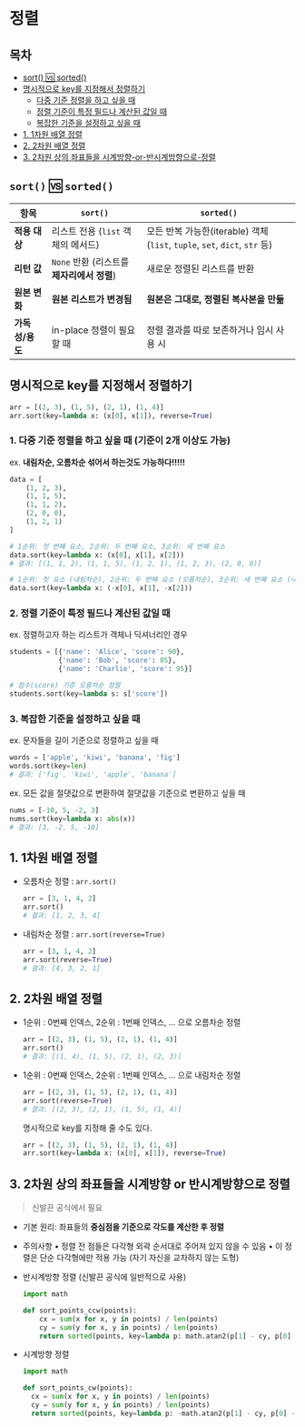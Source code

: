 # 정렬

## 목차
- [sort() 🆚 sorted()](#sort--sorted)
- [명시적으로 key를 지정해서 정렬하기](#명시적으로-key를-지정해서-정렬하기)  
  - [다중 기준 정렬을 하고 싶을 때](#1-다중-기준-정렬을-하고-싶을-때-기준이-2개-이상도-가능)  
  - [정렬 기준이 특정 필드나 계산된 값일 때](#2-정렬-기준이-특정-필드나-계산된-값일-때)  
  - [복잡한 기준을 설정하고 싶을 때](#3-복잡한-기준을-설정하고-싶을-때)
- [1. 1차원 배열 정렬](#1-1차원-배열-정렬)
- [2. 2차원 배열 정렬](#2-2차원-배열-정렬)
- [3. 2차원 상의 좌표들을 시계방향-or-반시계방향으로-정렬](#3-2차원-상의-좌표들을-시계방향-or-반시계방향으로-정렬)

## `sort()` 🆚 `sorted()`

| 항목         | `sort()`                      | `sorted()`                                                       |
|------------|-------------------------------|------------------------------------------------------------------|
| **적용 대상**  | 리스트 전용 (`list` 객체의 메서드)       | 모든 반복 가능한(iterable) 객체 (`list`, `tuple`, `set`, `dict`, `str` 등) |
| **리턴 값**   | `None` 반환 (리스트를 **제자리에서 정렬**) | 새로운 정렬된 리스트를 반환                                                  |
| **원본 변화**  | **원본 리스트가 변경됨**               | **원본은 그대로, 정렬된 복사본을 만듦**                                         |
| **가독성/용도** | in-place 정렬이 필요할 때            | 정렬 결과를 따로 보존하거나 임시 사용 시                                          |

## 명시적으로 key를 지정해서 정렬하기

```python
arr = [(2, 3), (1, 5), (2, 1), (1, 4)]
arr.sort(key=lambda x: (x[0], x[1]), reverse=True)
```

### 1. 다중 기준 정렬을 하고 싶을 때 (기준이 2개 이상도 가능)

ex. **내림차순, 오름차순 섞어서 하는것도 가능하다!!!!!**

```python
data = [
    (1, 2, 3),
    (1, 1, 5),
    (1, 1, 2),
    (2, 0, 0),
    (1, 2, 1)
]

# 1순위: 첫 번째 요소, 2순위: 두 번째 요소, 3순위: 세 번째 요소
data.sort(key=lambda x: (x[0], x[1], x[2]))
# 결과: [(1, 1, 2), (1, 1, 5), (1, 2, 1), (1, 2, 3), (2, 0, 0)]

# 1순위: 첫 요소 (내림차순), 2순위: 두 번째 요소 (오름차순), 3순위: 세 번째 요소 (내림차순)
data.sort(key=lambda x: (-x[0], x[1], -x[2]))
```

### 2. 정렬 기준이 특정 필드나 계산된 값일 때

ex. 정렬하고자 하는 리스트가 객체나 딕셔너리인 경우

```python
students = [{'name': 'Alice', 'score': 90},
            {'name': 'Bob', 'score': 85},
            {'name': 'Charlie', 'score': 95}]

# 점수(score) 기준 오름차순 정렬
students.sort(key=lambda s: s['score'])
```

### 3. 복잡한 기준을 설정하고 싶을 때

ex. 문자들을 길이 기준으로 정렬하고 싶을 때

```python
words = ['apple', 'kiwi', 'banana', 'fig']
words.sort(key=len)
# 결과: ['fig', 'kiwi', 'apple', 'banana']
```

ex. 모든 값을 절댓값으로 변환하여 절댓값을 기준으로 변환하고 싶을 때

```python
nums = [-10, 5, -2, 3]
nums.sort(key=lambda x: abs(x))
# 결과: [3, -2, 5, -10]
```

## 1. 1차원 배열 정렬

- 오름차순 정렬 : `arr.sort()`

  ```python
  arr = [3, 1, 4, 2]
  arr.sort()
  # 결과: [1, 2, 3, 4]
  ```  

- 내림차순 정렬 : `arr.sort(reverse=True)`
  ```python
  arr = [3, 1, 4, 2]
  arr.sort(reverse=True)
  # 결과: [4, 3, 2, 1]
  ```  

## 2. 2차원 배열 정렬

- 1순위 : 0번째 인덱스, 2순위 : 1번째 인덱스, ... 으로 오름차순 정렬
  ```python
  arr = [(2, 3), (1, 5), (2, 1), (1, 4)]
  arr.sort()
  # 결과: [(1, 4), (1, 5), (2, 1), (2, 3)]
  ```  
- 1순위 : 0번째 인덱스, 2순위 : 1번째 인덱스, ... 으로 내림차순 정렬
  ```python
  arr = [(2, 3), (1, 5), (2, 1), (1, 4)]
  arr.sort(reverse=True)
  # 결과: [(2, 3), (2, 1), (1, 5), (1, 4)]
  ```  
  명시적으로 key를 지정해 줄 수도 있다.
  ```python
  arr = [(2, 3), (1, 5), (2, 1), (1, 4)]
  arr.sort(key=lambda x: (x[0], x[1]), reverse=True)
  ```

## 3. 2차원 상의 좌표들을 시계방향 or 반시계방향으로 정렬

> 신발끈 공식에서 필요
>

- 기본 원리: 좌표들의 **중심점을 기준으로 각도를 계산한 후 정렬**
- 주의사항
  • 정렬 전 점들은 다각형 외곽 순서대로 주어져 있지 않을 수 있음
  • 이 정렬은 단순 다각형에만 적용 가능 (자기 자신을 교차하지 않는 도형)

- 반시계방향 정렬 (신발끈 공식에 일반적으로 사용)
  ```python
  import math

  def sort_points_ccw(points):
      cx = sum(x for x, y in points) / len(points)
      cy = sum(y for x, y in points) / len(points)
      return sorted(points, key=lambda p: math.atan2(p[1] - cy, p[0] - cx))
  ```

- 시계방향 정렬
  ```python
  import math

  def sort_points_cw(points):
    cx = sum(x for x, y in points) / len(points)
    cy = sum(y for x, y in points) / len(points)
    return sorted(points, key=lambda p: -math.atan2(p[1] - cy, p[0] - cx))
  ```